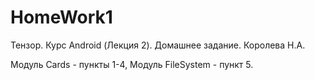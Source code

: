# HomeWork1
 Тензор. Курс Android (Лекция 2). Домашнее задание. Королева Н.А.

 Модуль Cards - пункты 1-4,
 Модуль FileSystem - пункт 5.
